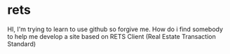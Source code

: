 # rets
HI, I'm trying to learn to use github so forgive me.   How do i find somebody to help me develop a site based on RETS Client (Real Estate Transaction Standard)
